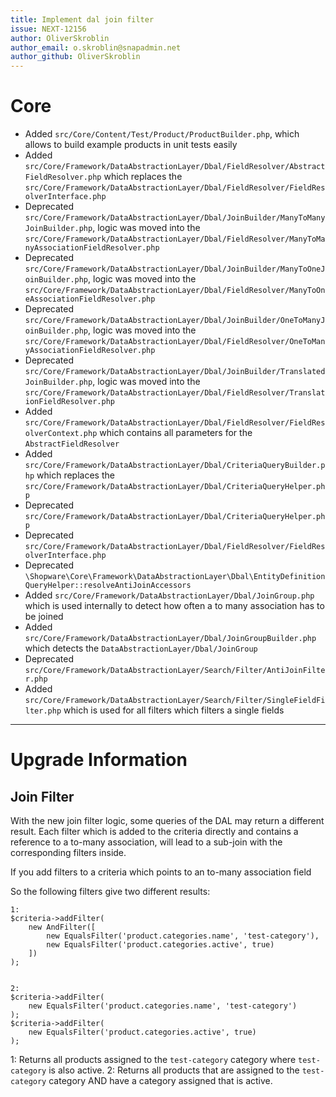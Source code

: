 ```yaml
---
title: Implement dal join filter
issue: NEXT-12156
author: OliverSkroblin
author_email: o.skroblin@snapadmin.net 
author_github: OliverSkroblin
---
```

# Core
* Added `src/Core/Content/Test/Product/ProductBuilder.php`, which allows to build example products in unit tests easily
* Added `src/Core/Framework/DataAbstractionLayer/Dbal/FieldResolver/AbstractFieldResolver.php` which replaces the `src/Core/Framework/DataAbstractionLayer/Dbal/FieldResolver/FieldResolverInterface.php`
* Deprecated `src/Core/Framework/DataAbstractionLayer/Dbal/JoinBuilder/ManyToManyJoinBuilder.php`, logic was moved into the `src/Core/Framework/DataAbstractionLayer/Dbal/FieldResolver/ManyToManyAssociationFieldResolver.php`
* Deprecated `src/Core/Framework/DataAbstractionLayer/Dbal/JoinBuilder/ManyToOneJoinBuilder.php`, logic was moved into the `src/Core/Framework/DataAbstractionLayer/Dbal/FieldResolver/ManyToOneAssociationFieldResolver.php`
* Deprecated `src/Core/Framework/DataAbstractionLayer/Dbal/JoinBuilder/OneToManyJoinBuilder.php`, logic was moved into the `src/Core/Framework/DataAbstractionLayer/Dbal/FieldResolver/OneToManyAssociationFieldResolver.php`
* Deprecated `src/Core/Framework/DataAbstractionLayer/Dbal/JoinBuilder/TranslatedJoinBuilder.php`, logic was moved into the `src/Core/Framework/DataAbstractionLayer/Dbal/FieldResolver/TranslationFieldResolver.php`
* Added `src/Core/Framework/DataAbstractionLayer/Dbal/FieldResolver/FieldResolverContext.php` which contains all parameters for the `AbstractFieldResolver`
* Added `src/Core/Framework/DataAbstractionLayer/Dbal/CriteriaQueryBuilder.php` which replaces the `src/Core/Framework/DataAbstractionLayer/Dbal/CriteriaQueryHelper.php`
* Deprecated `src/Core/Framework/DataAbstractionLayer/Dbal/CriteriaQueryHelper.php` 
* Deprecated `src/Core/Framework/DataAbstractionLayer/Dbal/FieldResolver/FieldResolverInterface.php`
* Deprecated `\Shopware\Core\Framework\DataAbstractionLayer\Dbal\EntityDefinitionQueryHelper::resolveAntiJoinAccessors`
* Added `src/Core/Framework/DataAbstractionLayer/Dbal/JoinGroup.php` which is used internally to detect how often a to many association has to be joined
* Added `src/Core/Framework/DataAbstractionLayer/Dbal/JoinGroupBuilder.php` which detects the `DataAbstractionLayer/Dbal/JoinGroup`
* Deprecated `src/Core/Framework/DataAbstractionLayer/Search/Filter/AntiJoinFilter.php`
* Added `src/Core/Framework/DataAbstractionLayer/Search/Filter/SingleFieldFilter.php` which is used for all filters which filters a single fields
___
# Upgrade Information
## Join Filter
With the new join filter logic, some queries of the DAL may return a different result. Each filter which is added to the criteria directly and contains a reference to a
to-many association, will lead to a sub-join with the corresponding filters inside.

If you add filters to a criteria which points to an to-many association field

So the following filters give two different results:

```
1: 
$criteria->addFilter(
    new AndFilter([
        new EqualsFilter('product.categories.name', 'test-category'),
        new EqualsFilter('product.categories.active', true)
    ])
);


2:
$criteria->addFilter(
    new EqualsFilter('product.categories.name', 'test-category')
);
$criteria->addFilter(
    new EqualsFilter('product.categories.active', true)
);

```

1: Returns all products assigned to the `test-category` category where `test-category` is also active.
2: Returns all products that are assigned to the `test-category` category AND have a category assigned that is active.
